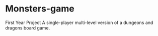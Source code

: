 # Monsters-game
First Year Project
A single-player multi-level version of a dungeons and dragons board
game.

